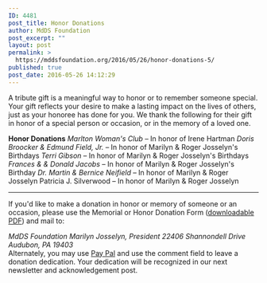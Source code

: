```yaml
---
ID: 4481
post_title: Honor Donations
author: MdDS Foundation
post_excerpt: ""
layout: post
permalink: >
  https://mddsfoundation.org/2016/05/26/honor-donations-5/
published: true
post_date: 2016-05-26 14:12:29
---
```

A tribute gift is a meaningful way to honor or to remember someone special. Your gift reflects your desire to make a lasting impact on the lives of others, just as your honoree has done for you. We thank the following for their gift in honor of a special person or occasion, or in the memory of a loved one.<!--more-->

<strong>Honor Donations</strong>
<em>Marlton Woman's Club</em> – In honor of Irene Hartman
<em>Doris Broocker &amp; Edmund Field, Jr.</em> – In honor of Marilyn &amp; Roger Josselyn's Birthdays
<em>Terri Gibson</em> – In honor of Marilyn &amp; Roger Josselyn's Birthdays
<em>Frances &amp; &amp; Donald Jacobs</em> – In honor of Marilyn &amp; Roger Josselyn's Birthday
<em>Dr. Martin &amp; Bernice Neifield</em> – In honor of Marilyn &amp; Roger Josselyn
Patricia J. Silverwood – In honor of Marilyn &amp; Roger Josselyn

* * * * * *
If you'd like to make a donation in honor or memory of someone or an occasion, please use the Memorial or Honor Donation Form (<a href="https://mddsfoundation.org/wp-content/uploads/2017/07/mdds_honoring_memorial.pdf">downloadable PDF</a>) and mail to:

<address>MdDS Foundation
Marilyn Josselyn, President
22406 Shannondell Drive
Audubon, PA 19403</address>Alternately, you may use <a title="Dedicate Your Donation via PayPal" href="http://www.mddsfoundation.org/donate/paypal/" target="_blank" rel="noopener">Pay Pal</a> and use the comment field to leave a donation dedication. Your dedication will be recognized in our next newsletter and acknowledgement post.